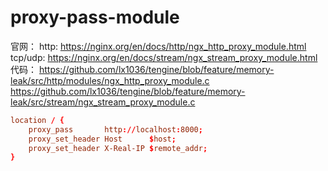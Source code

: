 


# proxy-pass-module
官网：
http: https://nginx.org/en/docs/http/ngx_http_proxy_module.html
tcp/udp: https://nginx.org/en/docs/stream/ngx_stream_proxy_module.html
代码：
https://github.com/lx1036/tengine/blob/feature/memory-leak/src/http/modules/ngx_http_proxy_module.c
https://github.com/lx1036/tengine/blob/feature/memory-leak/src/stream/ngx_stream_proxy_module.c

```conf
location / {
    proxy_pass       http://localhost:8000;
    proxy_set_header Host      $host;
    proxy_set_header X-Real-IP $remote_addr;
}
```



